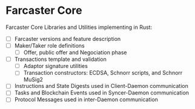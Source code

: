 # Farcaster Core
Farcaster Core Libraries and Utilities implementing in Rust:

 - [ ] Farcaster versions and feature description
 - [ ] Maker/Taker role definitions
   - [ ] Offer, public offer and Negociation phase
 - [ ] Transactions template and validation
   - [ ] Adaptor signature utilities
   - [ ] Transaction constructors: ECDSA, Schnorr scripts, and Schnorr MuSig2
 - [ ] Instructions and State Digests used in Client-Daemon communication
 - [ ] Tasks and Blockchain Events used in Syncer-Daemon communication
 - [ ] Protocol Messages used in inter-Daemon communication
